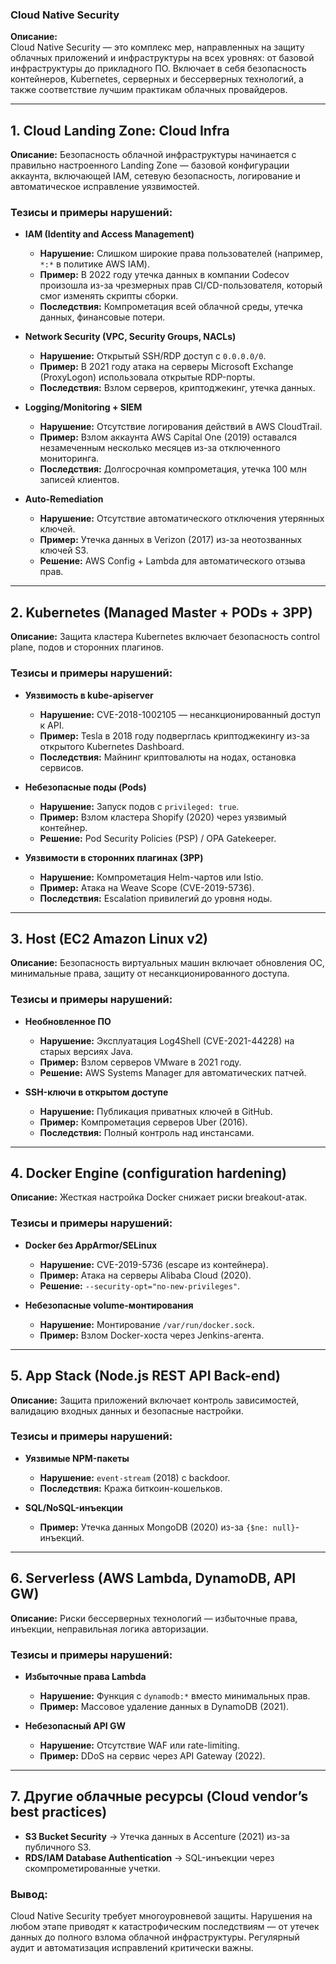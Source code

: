### **Cloud Native Security**  

**Описание:**  
Cloud Native Security — это комплекс мер, направленных на защиту облачных приложений и инфраструктуры на всех уровнях: от базовой инфраструктуры до прикладного ПО. Включает в себя безопасность контейнеров, Kubernetes, серверных и бессерверных технологий, а также соответствие лучшим практикам облачных провайдеров.  

---

## **1. Cloud Landing Zone: Cloud Infra**  
**Описание:** Безопасность облачной инфраструктуры начинается с правильно настроенного Landing Zone — базовой конфигурации аккаунта, включающей IAM, сетевую безопасность, логирование и автоматическое исправление уязвимостей.  

### **Тезисы и примеры нарушений:**  
- **IAM (Identity and Access Management)**  
  - **Нарушение:** Слишком широкие права пользователей (например, `*:*` в политике AWS IAM).  
  - **Пример:** В 2022 году утечка данных в компании Codecov произошла из-за чрезмерных прав CI/CD-пользователя, который смог изменять скрипты сборки.  
  - **Последствия:** Компрометация всей облачной среды, утечка данных, финансовые потери.  

- **Network Security (VPC, Security Groups, NACLs)**  
  - **Нарушение:** Открытый SSH/RDP доступ с `0.0.0.0/0`.  
  - **Пример:** В 2021 году атака на серверы Microsoft Exchange (ProxyLogon) использовала открытые RDP-порты.  
  - **Последствия:** Взлом серверов, криптоджекинг, утечка данных.  

- **Logging/Monitoring + SIEM**  
  - **Нарушение:** Отсутствие логирования действий в AWS CloudTrail.  
  - **Пример:** Взлом аккаунта AWS Capital One (2019) оставался незамеченным несколько месяцев из-за отключенного мониторинга.  
  - **Последствия:** Долгосрочная компрометация, утечка 100 млн записей клиентов.  

- **Auto-Remediation**  
  - **Нарушение:** Отсутствие автоматического отключения утерянных ключей.  
  - **Пример:** Утечка данных в Verizon (2017) из-за неотозванных ключей S3.  
  - **Решение:** AWS Config + Lambda для автоматического отзыва прав.  

---

## **2. Kubernetes (Managed Master + PODs + 3PP)**  
**Описание:** Защита кластера Kubernetes включает безопасность control plane, подов и сторонних плагинов.  

### **Тезисы и примеры нарушений:**  
- **Уязвимость в kube-apiserver**  
  - **Нарушение:** CVE-2018-1002105 — несанкционированный доступ к API.  
  - **Пример:** Tesla в 2018 году подверглась криптоджекингу из-за открытого Kubernetes Dashboard.  
  - **Последствия:** Майнинг криптовалюты на нодах, остановка сервисов.  

- **Небезопасные поды (Pods)**  
  - **Нарушение:** Запуск подов с `privileged: true`.  
  - **Пример:** Взлом кластера Shopify (2020) через уязвимый контейнер.  
  - **Решение:** Pod Security Policies (PSP) / OPA Gatekeeper.  

- **Уязвимости в сторонних плагинах (3PP)**  
  - **Нарушение:** Компрометация Helm-чартов или Istio.  
  - **Пример:** Атака на Weave Scope (CVE-2019-5736).  
  - **Последствия:** Escalation привилегий до уровня ноды.  

---

## **3. Host (EC2 Amazon Linux v2)**  
**Описание:** Безопасность виртуальных машин включает обновления ОС, минимальные права, защиту от несанкционированного доступа.  

### **Тезисы и примеры нарушений:**  
- **Необновленное ПО**  
  - **Нарушение:** Эксплуатация Log4Shell (CVE-2021-44228) на старых версиях Java.  
  - **Пример:** Взлом серверов VMware в 2021 году.  
  - **Решение:** AWS Systems Manager для автоматических патчей.  

- **SSH-ключи в открытом доступе**  
  - **Нарушение:** Публикация приватных ключей в GitHub.  
  - **Пример:** Компрометация серверов Uber (2016).  
  - **Последствия:** Полный контроль над инстансами.  

---

## **4. Docker Engine (configuration hardening)**  
**Описание:** Жесткая настройка Docker снижает риски breakout-атак.  

### **Тезисы и примеры нарушений:**  
- **Docker без AppArmor/SELinux**  
  - **Нарушение:** CVE-2019-5736 (escape из контейнера).  
  - **Пример:** Атака на серверы Alibaba Cloud (2020).  
  - **Решение:** `--security-opt="no-new-privileges"`.  

- **Небезопасные volume-монтирования**  
  - **Нарушение:** Монтирование `/var/run/docker.sock`.  
  - **Пример:** Взлом Docker-хоста через Jenkins-агента.  

---

## **5. App Stack (Node.js REST API Back-end)**  
**Описание:** Защита приложений включает контроль зависимостей, валидацию входных данных и безопасные настройки.  

### **Тезисы и примеры нарушений:**  
- **Уязвимые NPM-пакеты**  
  - **Нарушение:** `event-stream` (2018) с backdoor.  
  - **Последствия:** Кража биткоин-кошельков.  

- **SQL/NoSQL-инъекции**  
  - **Пример:** Утечка данных MongoDB (2020) из-за `{$ne: null}`-инъекций.  

---

## **6. Serverless (AWS Lambda, DynamoDB, API GW)**  
**Описание:** Риски бессерверных технологий — избыточные права, инъекции, неправильная логика авторизации.  

### **Тезисы и примеры нарушений:**  
- **Избыточные права Lambda**  
  - **Нарушение:** Функция с `dynamodb:*` вместо минимальных прав.  
  - **Пример:** Массовое удаление данных в DynamoDB (2021).  

- **Небезопасный API GW**  
  - **Нарушение:** Отсутствие WAF или rate-limiting.  
  - **Пример:** DDoS на сервис через API Gateway (2022).  

---

## **7. Другие облачные ресурсы (Cloud vendor’s best practices)**  
- **S3 Bucket Security** → Утечка данных в Accenture (2021) из-за публичного S3.  
- **RDS/IAM Database Authentication** → SQL-инъекции через скомпрометированные учетки.  

### **Вывод:**  
Cloud Native Security требует многоуровневой защиты. Нарушения на любом этапе приводят к катастрофическим последствиям — от утечек данных до полного взлома облачной инфраструктуры. Регулярный аудит и автоматизация исправлений критически важны.